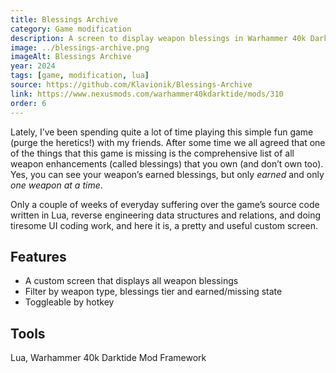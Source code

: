 ```yaml
---
title: Blessings Archive
category: Game modification
description: A screen to display weapon blessings in Warhammer 40k Darktide.
image: ../blessings-archive.png
imageAlt: Blessings Archive
year: 2024
tags: [game, modification, lua]
source: https://github.com/Klavionik/Blessings-Archive
link: https://www.nexusmods.com/warhammer40kdarktide/mods/310
order: 6
---
```


Lately, I’ve been spending quite a lot of time playing this simple fun game (purge the heretics!) with my friends. After 
some time we all agreed that one of the things that this game is missing is the comprehensive list of all weapon 
enhancements (called blessings) that you own (and don’t own too). Yes, you can see your weapon’s earned blessings, but 
only _earned_ and only _one weapon at a time_.

Only a couple of weeks of everyday suffering over the game’s source code written in Lua, reverse engineering 
data structures and relations, and doing tiresome UI coding work, and here it is, a pretty and useful custom screen.

## Features

- A custom screen that displays all weapon blessings
- Filter by weapon type, blessings tier and earned/missing state
- Toggleable by hotkey

## Tools

Lua, Warhammer 40k Darktide Mod Framework
